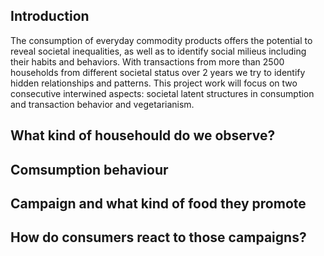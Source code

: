 ## Introduction

The consumption of everyday commodity products offers the potential to reveal societal inequalities, as well as to identify social milieus including their habits and behaviors. With transactions from more than 2500 households from different societal status over 2 years we try to identify hidden relationships and patterns. This project work will focus on two consecutive interwined aspects: societal latent structures in consumption and transaction behavior and vegetarianism.

## What kind of househould do we observe?

## Comsumption behaviour

## Campaign and what kind of food they promote

## How do consumers react to those campaigns?

